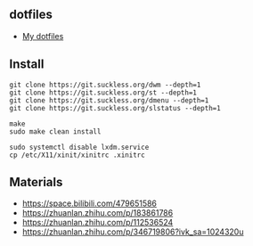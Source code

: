 ## dotfiles
- [My dotfiles](https://github.com/keer2345/dotfiles)
## Install

```shell
git clone https://git.suckless.org/dwm --depth=1
git clone https://git.suckless.org/st --depth=1
git clone https://git.suckless.org/dmenu --depth=1
git clone https://git.suckless.org/slstatus --depth=1
```
```shell
make
sudo make clean install
```
```shell
sudo systemctl disable lxdm.service
cp /etc/X11/xinit/xinitrc .xinitrc
```

## Materials 
- https://space.bilibili.com/479651586
- https://zhuanlan.zhihu.com/p/183861786
- https://zhuanlan.zhihu.com/p/112536524
- https://zhuanlan.zhihu.com/p/346719806?ivk_sa=1024320u


